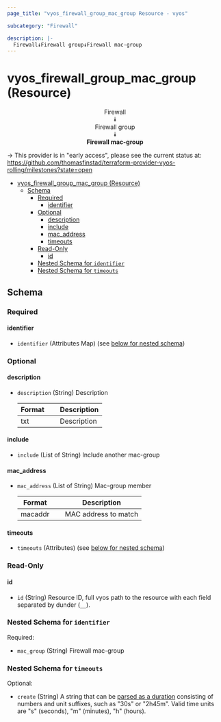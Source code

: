 ```yaml
---
page_title: "vyos_firewall_group_mac_group Resource - vyos"

subcategory: "Firewall"

description: |-
  Firewall⯯Firewall group⯯Firewall mac-group
---
```


# vyos_firewall_group_mac_group (Resource)
<center>

Firewall  
⯯  
Firewall group  
⯯  
**Firewall mac-group**


</center>

-> This provider is in "early access", please see the current status at: https://github.com/thomasfinstad/terraform-provider-vyos-rolling/milestones?state=open

<!--TOC-->

- [vyos_firewall_group_mac_group (Resource)](#vyos_firewall_group_mac_group-resource)
  - [Schema](#schema)
    - [Required](#required)
      - [identifier](#identifier)
    - [Optional](#optional)
      - [description](#description)
      - [include](#include)
      - [mac_address](#mac_address)
      - [timeouts](#timeouts)
    - [Read-Only](#read-only)
      - [id](#id)
    - [Nested Schema for `identifier`](#nested-schema-for-identifier)
    - [Nested Schema for `timeouts`](#nested-schema-for-timeouts)

<!--TOC-->

<!-- schema generated by tfplugindocs -->
## Schema

### Required

#### identifier
- `identifier` (Attributes Map) (see [below for nested schema](#nestedatt--identifier))

### Optional

#### description
- `description` (String) Description

    |  Format  &emsp;|  Description  |
    |----------|---------------|
    |  txt     &emsp;|  Description  |
#### include
- `include` (List of String) Include another mac-group
#### mac_address
- `mac_address` (List of String) Mac-group member

    |  Format   &emsp;|  Description           |
    |-----------|------------------------|
    |  macaddr  &emsp;|  MAC address to match  |
#### timeouts
- `timeouts` (Attributes) (see [below for nested schema](#nestedatt--timeouts))

### Read-Only

#### id
- `id` (String) Resource ID, full vyos path to the resource with each field separated by dunder (`__`).

<a id="nestedatt--identifier"></a>
### Nested Schema for `identifier`

Required:

- `mac_group` (String) Firewall mac-group


<a id="nestedatt--timeouts"></a>
### Nested Schema for `timeouts`

Optional:

- `create` (String) A string that can be [parsed as a duration](https://pkg.go.dev/time#ParseDuration) consisting of numbers and unit suffixes, such as &#34;30s&#34; or &#34;2h45m&#34;. Valid time units are &#34;s&#34; (seconds), &#34;m&#34; (minutes), &#34;h&#34; (hours).
